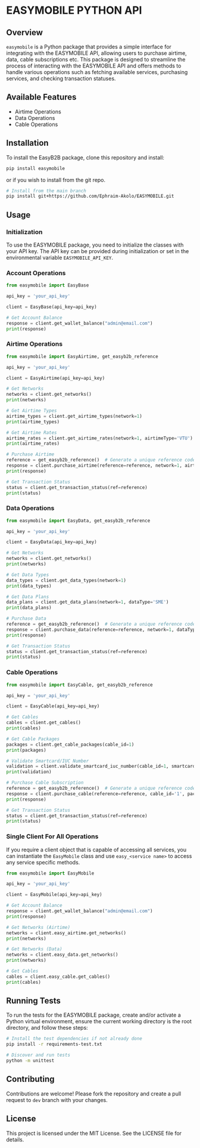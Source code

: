 # EASYMOBILE PYTHON API

## Overview

`easymobile` is a Python package that provides a simple interface for integrating with the EASYMOBILE API, allowing users to purchase airtime, data, cable subscriptions etc. This package is designed to streamline the process of interacting with the EASYMOBILE API and offers methods to handle various operations such as fetching available services, purchasing services, and checking transaction statuses.


## Available Features

- Airtime Operations
- Data Operations
- Cable Operations

## Installation

To install the EasyB2B package, clone this repository and install:

```bash
pip install easymobile
```
or if you wish to install from the git repo.

```bash
# Install from the main branch
pip install git+https://github.com/Ephraim-Akolo/EASYMOBILE.git
```

## Usage

### Initialization

To use the EASYMOBILE package, you need to initialize the classes with your API key. The API key can be provided during initialization or set in the environmental variable `EASYMOBILE_API_KEY`.

### Account Operations

```python
from easymobile import EasyBase

api_key = 'your_api_key'

client = EasyBase(api_key=api_key)

# Get Account Balance
response = client.get_wallet_balance("admin@email.com")
print(response)
```

### Airtime Operations

```python
from easymobile import EasyAirtime, get_easyb2b_reference

api_key = 'your_api_key'

client = EasyAirtime(api_key=api_key)

# Get Networks
networks = client.get_networks()
print(networks)

# Get Airtime Types
airtime_types = client.get_airtime_types(network=1)
print(airtime_types)

# Get Airtime Rates
airtime_rates = client.get_airtime_rates(network=1, airtimeType='VTU')
print(airtime_rates)

# Purchase Airtime
reference = get_easyb2b_reference()  # Generate a unique reference code
response = client.purchase_airtime(reference=reference, network=1, airtimeType='SME', amount='10', phone='08168639124')
print(response)

# Get Transaction Status
status = client.get_transaction_status(ref=reference)
print(status)
```

### Data Operations

```python
from easymobile import EasyData, get_easyb2b_reference

api_key = 'your_api_key'

client = EasyData(api_key=api_key)

# Get Networks
networks = client.get_networks()
print(networks)

# Get Data Types
data_types = client.get_data_types(network=1)
print(data_types)

# Get Data Plans
data_plans = client.get_data_plans(network=1, dataType='SME')
print(data_plans)

# Purchase Data
reference = get_easyb2b_reference()  # Generate a unique reference code
response = client.purchase_data(reference=reference, network=1, dataType='SME', planId='1', phone='08168639113')
print(response)

# Get Transaction Status
status = client.get_transaction_status(ref=reference)
print(status)
```

### Cable Operations

```python
from easymobile import EasyCable, get_easyb2b_reference

api_key = 'your_api_key'

client = EasyCable(api_key=api_key)

# Get Cables
cables = client.get_cables()
print(cables)

# Get Cable Packages
packages = client.get_cable_packages(cable_id=1)
print(packages)

# Validate Smartcard/IUC Number
validation = client.validate_smartcard_iuc_number(cable_id=1, smartcard_no='1234567890')
print(validation)

# Purchase Cable Subscription
reference = get_easyb2b_reference()  # Generate a unique reference code
response = client.purchase_cable(reference=reference, cable_id='1', package_id='1', smartcard_no='1234567890')
print(response)

# Get Transaction Status
status = client.get_transaction_status(ref=reference)
print(status)
```

### Single Client For All Operations

If you require a client object that is capable of accessing all services, you can instantiate the `EasyMobile` class and use `easy_<service name>` to access any service specific methods.

```python
from easymobile import EasyMobile

api_key = 'your_api_key'

client = EasyMobile(api_key=api_key)

# Get Account Balance
response = client.get_wallet_balance("admin@email.com")
print(response)

# Get Networks (Airtime)
networks = client.easy_airtime.get_networks()
print(networks)

# Get Networks (Data)
networks = client.easy_data.get_networks()
print(networks)

# Get Cables
cables = client.easy_cable.get_cables()
print(cables)
```

## Running Tests

To run the tests for the EASYMOBILE package, create and/or activate a Python virtual environment, ensure the current working directory is the root directory, and follow these steps:
```bash
# Install the test dependencies if not already done
pip install -r requirements-test.txt

# Discover and run tests
python -m unittest
```

## Contributing

Contributions are welcome! Please fork the repository and create a pull request to `dev` branch with your changes.

## License

This project is licensed under the MIT License. See the LICENSE file for details.
